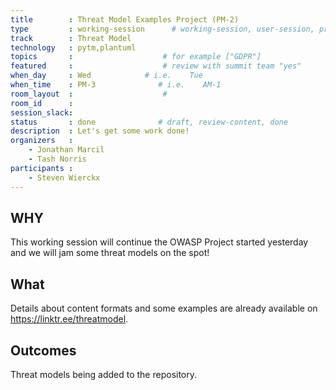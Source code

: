 ```yaml
---
title        : Threat Model Examples Project (PM-2)
type         : working-session      # working-session, user-session, product-session
track        : Threat Model
technology   : pytm,plantuml
topics       :                    # for example ["GDPR"]
featured     :                    # review with summit team "yes"
when_day     : Wed            # i.e.    Tue
when_time    : PM-3              # i.e.    AM-1
room_layout  :                    #
room_id      :
session_slack: 
status       : done              # draft, review-content, done
description  : Let's get some work done!
organizers   :
    - Jonathan Marcil
    - Tash Norris
participants :
    - Steven Wierckx
---
```

## WHY

This working session will continue the OWASP Project started yesterday and we will jam some threat models on the spot!

## What

Details about content formats and some examples are already available on https://linktr.ee/threatmodel.


## Outcomes

Threat models being added to the repository.

